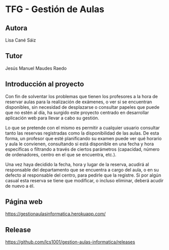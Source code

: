 # TFG - Gestión de Aulas

## Autora
Lisa Cané Sáiz

## Tutor
Jesús Manuel Maudes Raedo

## Introducción al proyecto
Con fin de solventar los problemas que tienen los profesores a la hora de reservar aulas para la realización de exámenes, o ver si se encuentran disponibles, sin necesidad de desplazarse o consultar papeles que puede que no estén al día, ha surgido este proyecto centrado en desarrollar aplicación web para llevar a cabo su gestión.

Lo que se pretende con el mismo es permitir a cualquier usuario consultar tanto las reservas registradas como la disponibilidad de las aulas. De esta forma, un profesor que esté planificando su examen puede ver qué horario y aula le convienen, consultando si está disponible en una fecha y hora específicas o filtrando a través de ciertos parámetros (capacidad, número de ordenadores, centro en el que se encuentra, etc.).

Una vez haya decidido la fecha, hora y lugar de la reserva, acudirá al responsable del departamento que se encuentra a cargo del aula, o en su defecto al responsable del centro, para pedirle que la registre. Si por algún casual esta reserva se tiene que modificar, o incluso eliminar, deberá acudir de nuevo a él.

## Página web
https://gestionaulasinformatica.herokuapp.com/

## Release
https://github.com/lcs1001/gestion-aulas-informatica/releases

